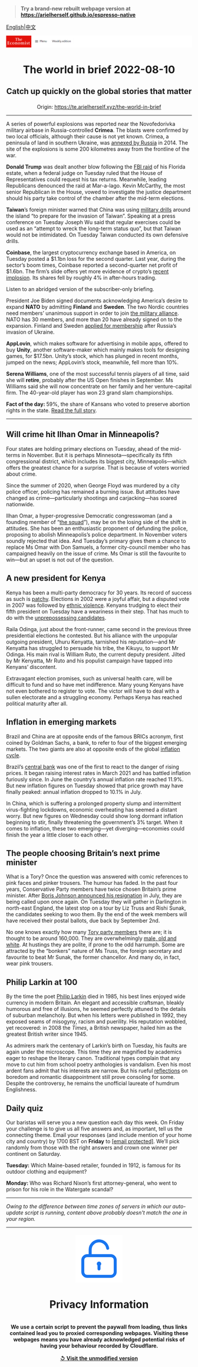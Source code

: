 > **Try a brand-new rebuilt webpage version at https://arielherself.github.io/espresso-native**

[English](https://github.com/arielherself/espresso/blob/main/README.md)|[中文](https://github-com.translate.goog/arielherself/espresso/blob/main/README.md?_x_tr_sl=en&_x_tr_tl=zh-CN&_x_tr_hl=zh-CN&_x_tr_pto=wapp)



![The Economist](menubar.png)

# <p align="center">The world in brief 2022-08-10</p>

## <p align="center">Catch up quickly on the global stories that matter</p>

<p align="center">Origin: <a href="https://te.arielherself.xyz/the-world-in-brief">https://te.arielherself.xyz/the-world-in-brief</a><hr>

A series of powerful explosions was reported near the Novofedorivka military airbase in Russia-controlled <strong>Crimea</strong>. The blasts were confirmed by two local officials, although their cause is not yet known. Crimea, a peninsula of land in southern Ukraine, was [annexed by Russia](https://te.arielherself.xyz/europe/2019/06/08/crimea-is-still-in-limbo-five-years-after-russia-seized-it) in 2014. The site of the explosions is some 200 kilometres away from the frontline of the war.

<strong>Donald Trump</strong> was dealt another blow following the [FBI raid](https://te.arielherself.xyz/united-states/2022/08/09/an-fbi-raid-on-donald-trumps-home-ignites-a-political-firestorm) of his Florida estate, when a federal judge on Tuesday ruled that the House of Representatives could request his tax returns. Meanwhile, leading Republicans denounced the raid at Mar-a-lago. Kevin McCarthy, the most senior Republican in the House, vowed to investigate the justice department should his party take control of the chamber after the mid-term elections.

<strong>Taiwan</strong>’s foreign minister warned that China was using [military drills](https://te.arielherself.xyz/china/2022/08/04/china-sends-missiles-flying-over-taiwan) around the island “to prepare for the invasion of Taiwan”. Speaking at a press conference on Tuesday Joseph Wu said that regular exercises could be used as an “attempt to wreck the long-term status quo”, but that Taiwan would not be intimidated. On Tuesday Taiwan conducted its own defensive drills.

<strong>Coinbase</strong>, the largest cryptocurrency exchange based in America, on Tuesday posted a $1.1bn loss for the second quarter. Last year, during the sector’s boom times, Coinbase reported a second-quarter net profit of $1.6bn. The firm’s slide offers yet more evidence of crypto’s [recent implosion](https://te.arielherself.xyz/finance-and-economics/2022/06/23/three-mechanisms-for-crypto-contagion). Its shares fell by roughly 4% in after-hours trading.

Listen to an abridged version of the subscriber-only briefing.

President Joe Biden signed documents acknowledging America’s desire to expand <strong>NATO</strong> by admitting <strong>Finland</strong> and <strong>Sweden</strong>. The two Nordic countries need members’ unanimous support in order to join [the military alliance](https://te.arielherself.xyz/europe/2022/06/26/nato-holds-its-most-important-summit-for-decades). NATO has 30 members, and more than 20 have already signed on to the expansion. Finland and Sweden [applied for membership](https://te.arielherself.xyz/leaders/2022/05/19/why-nato-should-swiftly-admit-sweden-and-finland) after Russia’s invasion of Ukraine.

<strong>AppLovin</strong>, which makes software for advertising in mobile apps, offered to buy <strong>Unity</strong>, another software-maker which mainly makes tools for designing games, for $17.5bn. Unity’s stock, which has plunged in recent months, jumped on the news; AppLovin’s stock, meanwhile, fell more than 10%.

<strong>Serena Williams</strong>, one of the most successful tennis players of all time, said she will <strong>retire</strong>, probably after the US Open finishes in September. Ms Williams said she will now concentrate on her family and her venture-capital firm. The 40-year-old player has won 23 grand slam championships.

<strong>Fact of the day: </strong>59%, the share of Kansans who voted to preserve abortion rights in the state. [Read the full story](https://te.arielherself.xyz/graphic-detail/2022/08/05/kansass-vote-on-abortion-shows-many-republicans-are-pro-choice).

----------

## Will crime hit Ilhan Omar in Minneapolis?

Four states are holding primary elections on Tuesday, ahead of the mid-terms in November. But it is perhaps Minnesota—specifically its fifth congressional district, which includes its biggest city, Minneapolis—which offers the greatest chance for a surprise. That is because of voters worried about crime.

Since the summer of 2020, when George Floyd was murdered by a city police officer, policing has remained a burning issue. But attitudes have changed as crime—particularly shootings and carjacking—has soared nationwide.

Ilhan Omar, a hyper-progressive Democratic congresswoman (and a founding member of “[the squad](https://te.arielherself.xyz/united-states/2020/05/21/donald-trumps-favourite-freshmen-face-primaries)”), may be on the losing side of the shift in attitudes. She has been an enthusiastic proponent of defunding the police, proposing to abolish Minneapolis’s police department. In November voters soundly rejected that idea. And Tuesday’s primary gives them a chance to replace Ms Omar with Don Samuels, a former city-council member who has campaigned heavily on the issue of crime. Ms Omar is still the favourite to win—but an upset is not out of the question.

## A new president for Kenya

Kenya has been a multi-party democracy for 30 years. Its record of success as such is [patchy](https://te.arielherself.xyz/leaders/2022/08/07/why-kenyas-election-matters). Elections in 2002 were a joyful affair, but a disputed vote in 2007 was followed by [ethnic violence](https://te.arielherself.xyz/middle-east-and-africa/2007/12/30/kenyas-unsound-election). Kenyans trudging to elect their fifth president on Tuesday have a weariness in their step. That has much to do with the [unprepossessing candidates](https://te.arielherself.xyz/middle-east-and-africa/2022/08/07/kenyas-presidential-election-looks-too-close-to-call).

Raila Odinga, just about the front-runner, came second in the previous three presidential elections he contested. But his alliance with the unpopular outgoing president, Uhuru Kenyatta, tarnished his reputation—and Mr Kenyatta has struggled to persuade his tribe, the Kikuyu, to support Mr Odinga. His main rival is William Ruto, the current deputy president. Jilted by Mr Kenyatta, Mr Ruto and his populist campaign have tapped into Kenyans’ discontent.

Extravagant election promises, such as universal health care, will be difficult to fund and so have met indifference. Many young Kenyans have not even bothered to register to vote. The victor will have to deal with a sullen electorate and a struggling economy. Perhaps Kenya has reached political maturity after all.

## Inflation in emerging markets

Brazil and China are at opposite ends of the famous BRICs acronym, first coined by Goldman Sachs, a bank, to refer to four of the biggest emerging markets. The two giants are also at opposite ends of the global [inflation cycle](https://te.arielherself.xyz/finance-and-economics/2022/08/03/does-high-inflation-matter).

Brazil’s [central bank](https://te.arielherself.xyz/finance-and-economics/2022/07/07/are-central-banks-in-emerging-markets-now-less-of-a-slave-to-the-fed) was one of the first to react to the danger of rising prices. It began raising interest rates in March 2021 and has battled inflation furiously since. In June the country’s annual inflation rate reached 11.9%. But new inflation figures on Tuesday showed that price growth may have finally peaked: annual inflation dropped to 10.1% in July.

In China, which is suffering a prolonged property slump and intermittent virus-fighting lockdowns, economic overheating has seemed a distant worry. But new figures on Wednesday could show long dormant inflation beginning to stir, finally threatening the government’s 3% target. When it comes to inflation, these two emerging—yet diverging—economies could finish the year a little closer to each other.

## The people choosing Britain’s next prime minister

What is a Tory? Once the question was answered with comic references to pink faces and pinker trousers. The humour has faded. In the past four years, Conservative Party members have twice chosen Britain’s prime minister. After [Boris Johnson announced his resignation](https://te.arielherself.xyz/films/2022/07/07/britain-after-boris) in July, they are being called upon once again. On Tuesday they will gather in Darlington in north-east England, the latest stop on a tour by Liz Truss and Rishi Sunak, the candidates seeking to woo them. By the end of the week members will have received their postal ballots, due back by September 2nd.

No one knows exactly how many [Tory party members](https://te.arielherself.xyz/britain/2022/08/05/the-people-about-to-choose-britains-next-prime-minister) there are; it is thought to be around 160,000. They are overwhelmingly [male, old and white](https://te.arielherself.xyz/graphic-detail/2022/07/26/britains-tories-are-overwhelmingly-male-pale-and-stale). At hustings they are polite, if prone to the odd harrumph. Some are attracted by the “bonkers” nature of Ms Truss, the foreign secretary and favourite to beat Mr Sunak, the former chancellor. And many do, in fact, wear pink trousers.

## Philip Larkin at 100

By the time the poet [Philip Larkin](https://te.arielherself.xyz/culture/2022/07/28/philip-larkins-verse-is-tender-his-prejudices-are-controversial) died in 1985, his best lines enjoyed wide currency in modern Britain. An elegant and accessible craftsman, bleakly humorous and free of illusions, he seemed perfectly attuned to the details of suburban melancholy. But when his letters were published in 1992, they exposed seams of misogyny, racism and puerility. His reputation wobbled, yet recovered: in 2008 the <em>Times</em>, a British newspaper, hailed him as the greatest British writer since 1945.

As admirers mark the centenary of Larkin’s birth on Tuesday, his faults are again under the microscope. This time they are magnified by academics eager to reshape the literary canon. Traditional types complain that any move to cut him from school poetry anthologies is vandalism. Even his most ardent fans admit that his interests are narrow. But his rueful [reflections](https://te.arielherself.xyz/books-and-arts/2012/01/21/library-book) on boredom and romantic disappointment still prove consoling for some. Despite the controversy, he remains the unofficial laureate of humdrum Englishness.

## Daily quiz

Our baristas will serve you a new question each day this week. On Friday your challenge is to give us all five answers and, as important, tell us the connecting theme. Email your responses (and include mention of your home city and country) by 1700 BST on <strong>Friday</strong> to [<span class="__cf_email__" data-cfemail="4b1a3e22310e383b392e3838240b2e282425242622383f65282426">[email&#160;protected]</span>](https://mail.google.com/mail/?view=cm&amp;fs=1&amp;tf=1&amp;to=QuizEspresso@te.arielherself.xyz). We’ll pick randomly from those with the right answers and crown one winner per continent on Saturday.

<strong>Tuesday:</strong> Which Maine-based retailer, founded in 1912, is famous for its outdoor clothing and equipment?

<strong>Monday: </strong>Who was Richard Nixon’s first attorney-general, who went to prison for his role in the Watergate scandal?

----------

*Owing to the difference between time zones of servers in which our auto-update script is running, content above probably doesn't match the one in your region.*

|<br><div align="center"><img src="unlock.png" /><h1>Privacy Information</h1></div></br>We use a certain script to prevent the paywall from loading, thus links contained lead you to proxied corresponding webpages. Visiting these webpages means you have already acknowledged potential risks of having your behaviour recorded by Cloudflare.<br><br>[&#x21BA; Visit the unmodified version](README.raw.md)<br><br>|
|-----|
